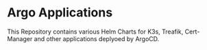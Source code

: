 # Argo Applications
This Repository contains various Helm Charts for K3s, Treafik, Cert-Manager and other applications deplyoed by ArgoCD.
